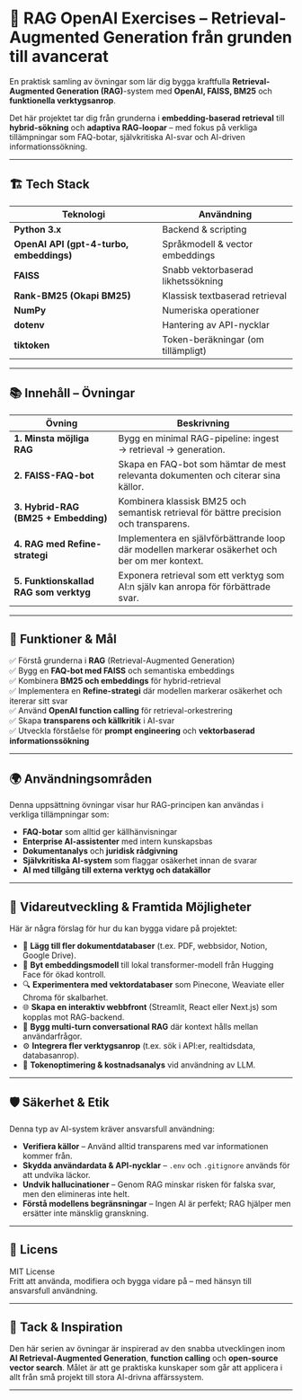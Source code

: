 # 🚀 RAG OpenAI Exercises – Retrieval-Augmented Generation från grunden till avancerat

En praktisk samling av övningar som lär dig bygga kraftfulla **Retrieval-Augmented Generation (RAG)**-system med **OpenAI, FAISS, BM25** och **funktionella verktygsanrop**.

Det här projektet tar dig från grunderna i **embedding-baserad retrieval** till **hybrid-sökning** och **adaptiva RAG-loopar** – med fokus på verkliga tillämpningar som FAQ-botar, självkritiska AI-svar och AI-driven informationssökning.

---

## 🏗 Tech Stack

| Teknologi | Användning |
|-----------|------------|
| **Python 3.x** | Backend & scripting |
| **OpenAI API (gpt-4-turbo, embeddings)** | Språkmodell & vector embeddings |
| **FAISS** | Snabb vektorbaserad likhetssökning |
| **Rank-BM25 (Okapi BM25)** | Klassisk textbaserad retrieval |
| **NumPy** | Numeriska operationer |
| **dotenv** | Hantering av API-nycklar |
| **tiktoken** | Token-beräkningar (om tillämpligt) |

---

## 📚 Innehåll – Övningar

| Övning | Beskrivning |
|--------|-------------|
| **1. Minsta möjliga RAG** | Bygg en minimal RAG-pipeline: ingest → retrieval → generation. |
| **2. FAISS-FAQ-bot** | Skapa en FAQ-bot som hämtar de mest relevanta dokumenten och citerar sina källor. |
| **3. Hybrid-RAG (BM25 + Embedding)** | Kombinera klassisk BM25 och semantisk retrieval för bättre precision och transparens. |
| **4. RAG med Refine-strategi** | Implementera en självförbättrande loop där modellen markerar osäkerhet och ber om mer kontext. |
| **5. Funktionskallad RAG som verktyg** | Exponera retrieval som ett verktyg som AI:n själv kan anropa för förbättrade svar. |

---

## 🔑 Funktioner & Mål

✅ Förstå grunderna i **RAG** (Retrieval-Augmented Generation)  
✅ Bygg en **FAQ-bot med FAISS** och semantiska embeddings  
✅ Kombinera **BM25 och embeddings** för hybrid-retrieval  
✅ Implementera en **Refine-strategi** där modellen markerar osäkerhet och itererar sitt svar  
✅ Använd **OpenAI function calling** för retrieval-orkestrering  
✅ Skapa **transparens och källkritik** i AI-svar  
✅ Utveckla förståelse för **prompt engineering** och **vektorbaserad informationssökning**

---

## 🌍 Användningsområden

Denna uppsättning övningar visar hur RAG-principen kan användas i verkliga tillämpningar som:

- **FAQ-botar** som alltid ger källhänvisningar
- **Enterprise AI-assistenter** med intern kunskapsbas
- **Dokumentanalys** och **juridisk rådgivning**
- **Självkritiska AI-system** som flaggar osäkerhet innan de svarar
- **AI med tillgång till externa verktyg och datakällor**

---

## 🔮 Vidareutveckling & Framtida Möjligheter

Här är några förslag för hur du kan bygga vidare på projektet:

- 📄 **Lägg till fler dokumentdatabaser** (t.ex. PDF, webbsidor, Notion, Google Drive).
- 🧩 **Byt embeddingsmodell** till lokal transformer-modell från Hugging Face för ökad kontroll.
- 🔍 **Experimentera med vektordatabaser** som Pinecone, Weaviate eller Chroma för skalbarhet.
- 🌐 **Skapa en interaktiv webbfront** (Streamlit, React eller Next.js) som kopplas mot RAG-backend.
- 🧠 **Bygg multi-turn conversational RAG** där kontext hålls mellan användarfrågor.
- ⚙️ **Integrera fler verktygsanrop** (t.ex. sök i API:er, realtidsdata, databasanrop).
- 📝 **Tokenoptimering & kostnadsanalys** vid användning av LLM.

---

## 🛡 Säkerhet & Etik

Denna typ av AI-system kräver ansvarsfull användning:

- **Verifiera källor** – Använd alltid transparens med var informationen kommer från.
- **Skydda användardata & API-nycklar** – `.env` och `.gitignore` används för att undvika läckor.
- **Undvik hallucinationer** – Genom RAG minskar risken för falska svar, men den elimineras inte helt.
- **Förstå modellens begränsningar** – Ingen AI är perfekt; RAG hjälper men ersätter inte mänsklig granskning.

---

## 📜 Licens

MIT License  
Fritt att använda, modifiera och bygga vidare på – med hänsyn till ansvarsfull användning.

---

## 🙏 Tack & Inspiration

Den här serien av övningar är inspirerad av den snabba utvecklingen inom **AI Retrieval-Augmented Generation**, **function calling** och **open-source vector search**. Målet är att ge praktiska kunskaper som går att applicera i allt från små projekt till stora AI-drivna affärssystem.

---

